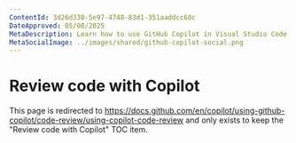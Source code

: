 ```yaml
---
ContentId: 3d26d330-5e97-4748-83d1-351aaddcc60c
DateApproved: 05/08/2025
MetaDescription: Learn how to use GitHub Copilot in Visual Studio Code to review code.
MetaSocialImage: ../images/shared/github-copilot-social.png
---
```

# Review code with Copilot

This page is redirected to <https://docs.github.com/en/copilot/using-github-copilot/code-review/using-copilot-code-review> and only exists to keep the "Review code with Copilot" TOC item.
